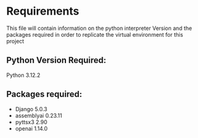 # Requirements
This file will contain information on the python interpreter Version
and the packages required in order to replicate the virtual environment for
this project

## Python Version Required: 
Python 3.12.2

## Packages required:
- Django             5.0.3
- assemblyai         0.23.11
- pyttsx3            2.90
- openai             1.14.0